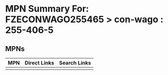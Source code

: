 



# MPN Summary For: FZECONWAGO255465 > con-wago : 255-406-5

## MPNs
  

|MPN|Direct Links|Search Links|
| :--- | :--- | :--- |
||||
